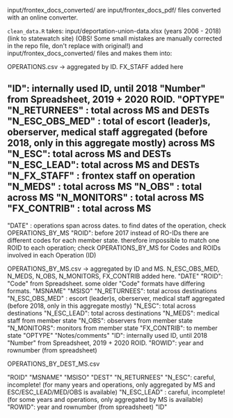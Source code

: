 
input/frontex_docs_converted/
are input/frontex_docs_pdf/
files converted with an online converter.

`clean_data.R` takes:
input/deportation-union-data.xlsx (years 2006 - 2018) (link to statewatch site)
(OBS! Some small mistakes are manually corrected in the repo file, don't replace with original!)
and
input/frontex_docs_converted/ files
and makes them into:

OPERATIONS.csv -> aggregated by ID. FX_STAFF added here

"ID": internally used ID, until 2018 "Number" from Spreadsheet, 2019 + 2020 ROID.
"OPTYPE"
"N_RETURNEES" : total across MS and DESTs
"N_ESC_OBS_MED" : total of escort (leader)s, oberserver, medical staff aggregated (before 2018, only in this aggregate mostly) across MS
"N_ESC": total across MS and DESTs
"N_ESC_LEAD": total across MS and DESTs
"N_FX_STAFF" : frontex staff on operation
"N_MEDS" : total across MS
"N_OBS" : total across MS
"N_MONITORS" : total across MS
"FX_CONTRIB" : total across MS
--
"DATE" : operations span across dates. to find dates of the operation, check OPERATIONS_BY_MS
"ROID": before 2017 instead of RO-IDs there are different codes for each member state. therefore impossible to match one ROID to each operation; check OPERATIONS_BY_MS for Codes and ROIDs involved in each Operation (ID)

OPERATIONS_BY_MS.csv -> aggregated by ID and MS. N_ESC_OBS_MED, N_MEDS, N_OBS, N_MONITORS, FX_CONTRIB added here.
"DATE"
"ROID": "Code" from Spreadsheet. some older "Code" formats have differing formats.
"MSNAME"
"MSISO"
"N_RETURNEES": total across destinations
"N_ESC_OBS_MED" : escort (leader)s, oberserver, medical staff aggregated (before 2018, only in this aggregate mostly)
"N_ESC": total across destinations
"N_ESC_LEAD": total across destinations
"N_MEDS": medical staff from member state
"N_OBS": observers from member state
"N_MONITORS": monitors from member state
"FX_CONTRIB": to member state
"OPTYPE"
"Notes/comments"
"ID": internally used ID, until 2018 "Number" from Spreadsheet, 2019 + 2020 ROID.
"ROWID": year and rownumber (from spreadsheet)

OPERATIONS_BY_DEST_MS.csv

"ROID"
"MSNAME"
"MSISO"
"DEST"
"N_RETURNEES"
"N_ESC": careful, incomplete! (for many years and operations, only aggregated by MS and ESC/ESC_LEAD/MED/OBS is available)
"N_ESC_LEAD" : careful, incomplete! (for some years and operations, only aggregated by MS is available)
"ROWID": year and rownumber (from spreadsheet)
"ID"
